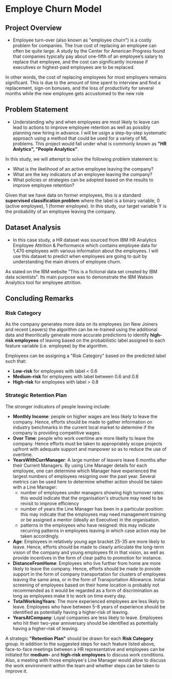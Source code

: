 # Employe Churn Model

## Project Overview
- Employee turn-over (also known as "employee churn") is a costly problem for companies. The true cost of replacing an employee can often be quite large. A study by the Center for American Progress found that companies typically pay about one-fifth of an employee’s salary to replace that employee, and the cost can significantly increase if executives or highest-paid employees are to be replaced.

In other words, the cost of replacing employees for most employers remains significant. This is due to the amount of time spent to interview and find a replacement, sign-on bonuses, and the loss of productivity for several months while the new employee gets accustomed to the new role

## Problem Statement
- Understanding why and when employees are most likely to leave can lead to actions to improve employee retention as well as possibly planning new hiring in advance. I will be usign a step-by-step systematic approach using a method that could be used for a variety of ML problems. This project would fall under what is commonly known as **"HR Anlytics", "People Analytics"**.

In this study, we will attempt to solve the following problem statement is:
- What is the likelihood of an active employee leaving the company?
- What are the key indicators of an employee leaving the company?
- What policies or strategies can be adopted based on the results to improve employee retention? 

Given that we have data on former employees, this is a standard **supervised classification problem** where the label is a binary variable, 0 (active employee), 1 (former employee). In this study, our target variable Y is the probability of an employee leaving the company.

## Dataset Analysis
- In this case study, a HR dataset was sourced from IBM HR Analytics Employee Attrition & Performance which contains employee data for 1,470 employees with various information about the employees. I will use this dataset to predict when employees are going to quit by understanding the main drivers of employee churn.

As stated on the IBM website "This is a fictional data set created by IBM data scientists".
Its main purpose was to demonstrate the IBM Watson Analytics tool for employee attrition.

## Concluding Remarks

### Risk Category
As the company generates more data on its employees (on New Joiners and recent Leavers) the algorithm can be re-trained using the additional data and theoritically generate more accurate predictions to identify **high-risk employees** of leaving based on the probabilistic label assigned to each feature variable (i.e. employee) by the algorithm.

Employees can be assigning a "Risk Category" based on the predicted label such that:
- **Low-risk** for employees with label < 0.6
- **Medium-risk** for employees with label between 0.6 and 0.8
- **High-risk** for employees with label > 0.8

### Strategic Retention Plan
The stronger indicators of people leaving include:
- **Monthly Income**: people on higher wages are less likely to leave the company. Hence, efforts should be made to gather information on industry benchmarks in the current local market to determine if the company is providing competitive wages.
- **Over Time**: people who work overtime are more likelty to leave the company. Hence efforts must be taken to appropriately scope projects upfront with adequate support and manpower so as to reduce the use of overtime.
- **YearsWithCurrManager**: A large number of leavers leave 6 months after their Current Managers. By using Line Manager details for each employee, one can determine which Manager have experienced the largest numbers of employees resigning over the past year. Several metrics can be used here to determine whether action should be taken with a Line Manager:
  - number of employees under managers showing high turnover rates: this would indicate that the organisation's structure may need to be revisit to improve efficiency
  - number of years the Line Manager has been in a particular position: this may indicate that the employees may need management training or be assigned a mentor (ideally an Executive) in the organisation.
  - patterns in the employees who have resigned: this may indicate recurring patterns in employees leaving in which case action may be taken accordingly.
- **Age**: Employees in relatively young age bracket 25-35 are more likely to leave. Hence, efforts should be made to clearly articulate the long-term vision of the company and young employees fit in that vision, as well as provide incentives in the form of clear paths to promotion for instance.
- **DistanceFromHome**: Employees who live further from home are more likely to leave the company. Hence, efforts should be made to provide support in the form of company transportation for clusters of employees leaving the same area, or in the form of Transportation Allowance. Initial screening of employees based on their home location is probably not recommended as it would be regarded as a form of discrimination as long as employees make it to work on time every day.
- **TotalWorkingYears**: The more experienced employees are less likely to leave. Employees who have between 5-8 years of experience should be identified as potentially having a higher-risk of leaving.
- **YearsAtCompany**: Loyal companies are less likely to leave. Employees who hit their two-year anniversary should be identified as potentially having a higher-risk of leaving.

A strategic **"Retention Plan"** should be drawn for each **Risk Category** group. In addition to the suggested steps for each feature listed above, face-to-face meetings between a HR representative and employees can be initiated for **medium-** and **high-risk employees** to discuss work conditions. Also, a meeting with those employee's Line Manager would allow to discuss the work environment within the team and whether steps can be taken to improve it.
